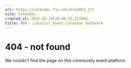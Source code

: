 ```yaml
---
url: https://calendar.fiu.edu/hlee053_217
site: Calendar
crawled_at: 2025-05-14T19:00:16.217886
title: 404 - Localist Event Calendar Software
---
```


# 404 - not found
We couldn't find the page on this community event platform.
